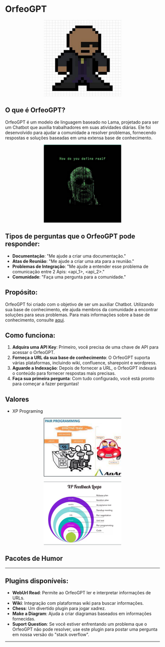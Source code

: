 # OrfeoGPT

<p align="center">
<img src="./img/logo.png" height="50%" width="50%" alt="Unform" />
</p>

## O que é OrfeoGPT?

OrfeoGPT é um modelo de linguagem baseado no Lama, projetado para ser um Chatbot que auxilia trabalhadores em suas atividades diárias. Ele foi desenvolvido para ajudar a comunidade a resolver problemas, fornecendo respostas e soluções baseadas em uma extensa base de conhecimento.

<p align="center">
<img src="./img/orfeo.png" height="50%" width="50%" alt="Unform" />
</p>

## Tipos de perguntas que o OrfeoGPT pode responder:

- **Documentação**: "Me ajude a criar uma documentação."
- **Atas de Reunião**: "Me ajude a criar uma ata para a reunião."
- **Problemas de Integração**: "Me ajude a entender esse problema de comunicação entre 2 Apis: <api_1>, <api_2>."
- **Comunidade**: "Faça uma pergunta para a comunidade."

## Propósito:

OrfeoGPT foi criado com o objetivo de ser um auxiliar Chatbot. Utilizando sua base de conhecimento, ele ajuda membros da comunidade a encontrar soluções para seus problemas. Para mais informações sobre a base de conhecimento, consulte [aqui](https://crfm.stanford.edu/2023/03/13/alpaca.html).

## Como funciona:

1. **Adquira uma API Key**: Primeiro, você precisa de uma chave de API para acessar o OrfeoGPT.
2. **Forneça a URL da sua base de conhecimento**: O OrfeoGPT suporta várias plataformas, incluindo wiki, confluence, sharepoint e wordpress.
3. **Aguarde a Indexação**: Depois de fornecer a URL, o OrfeoGPT indexará o conteúdo para fornecer respostas mais precisas.
4. **Faça sua primeira pergunta**: Com tudo configurado, você está pronto para começar a fazer perguntas!

## Valores

* XP Programing  

<p align="center">
<img src="./img/xp.png" height="50%" width="50%" alt="Unform" />
</p>

<p align="center">
<img src="./img/xp0.png" height="50%" width="50%" alt="Unform" />
</p>

## Pacotes de Humor

---

## Plugins disponíveis:

- **WebUrl Read**: Permite ao OrfeoGPT ler e interpretar informações de URLs.
- **Wiki**: Integração com plataformas wiki para buscar informações.
- **Chess**: Um divertido plugin para jogar xadrez.
- **Make a Diagram**: Ajuda a criar diagramas baseados em informações fornecidas.
- **Suport Question**: Se você estiver enfrentando um problema que o OrfeoGPT não pode resolver, use este plugin para postar uma pergunta em nossa versão do "stack overflow".

---